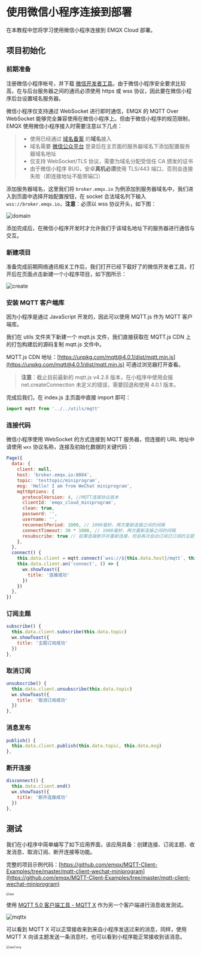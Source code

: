 # 使用微信小程序连接到部署

在本教程中您将学习使用微信小程序连接到 EMQX Cloud 部署。

## 项目初始化

### 前期准备

注册微信小程序帐号，并下载 [微信开发者工具](https://developers.weixin.qq.com/miniprogram/dev/devtools/download.html)。由于微信小程序安全要求比较高，在与后台服务器之间的通讯必须使用 https 或 wss 协议，因此要在微信小程序后台设置域名服务器。

微信小程序仅支持通过 WebSocket 进行即时通信，EMQX 的 MQTT Over WebSocket 能够完全兼容使用在微信小程序上。但由于微信小程序的规范限制，EMQX 使用微信小程序接入时需要注意以下几点：

> - 使用已经通过 [域名备案](https://baike.baidu.com/item/域名备案) 的**域名**接入
> - 域名需要 [微信公众平台](https://mp.weixin.qq.com/) 登录后在主页面的服务器域名下添加配置服务器域名地址
> - 仅支持 WebSocket/TLS 协议，需要为域名分配受信任 CA 颁发的证书
> - 由于微信小程序 BUG，安卓**真机必须**使用 TLS/443 端口，否则会连接失败（即连接地址不能带端口）

添加服务器域名，这里我们将 `broker.emqx.io` 为例添加到服务器域名中，我们进入到页面中选择开始配置按钮，在 socket 合法域名列下输入 `wss://broker.emqx.io`，**注意**：必须以 wss 协议开头，如下图：

![domain](./_assets/domain.png)

添加完成后，在微信小程序开发时才允许我们于该域名地址下的服务器进行通信与交互。

### 新建项目

准备完成前期网络通讯相关工作后，我们打开已经下载好了的微信开发者工具，打开后在页面点击新建一个小程序项目，如下图所示：

![create](./_assets/create.png)

### 安装 MQTT 客户端库

因为小程序是通过 JavaScript 开发的，因此可以使用 MQTT.js 作为 MQTT 客户端库。

我们在 utils 文件夹下新建一个 mqtt.js 文件，我们直接获取在 MQTT.js CDN 上的打包构建后的源码复制 mqtt.js 文件中。

MQTT.js CDN 地址：[https://unpkg.com/mqtt@4.0.1/dist/mqtt.min.js](https://unpkg.com/mqtt@4.0.1/dist/mqtt.min.js) 可通过浏览器打开查看。

> **注意**：截止目前最新的 mqtt.js v4.2.8 版本，在小程序中使用会报 net.createConnection 未定义的错误，需要回退和使用 4.0.1 版本。

完成后我们，在 index.js 主页面中直接 import 即可：

```javascript
import mqtt from '../../utils/mqtt'
```

### 连接代码

微信小程序使用 WebSocket 的方式连接到 MQTT 服务器，但连接的 URL 地址中请使用 `wxs` 协议名称，连接及初始化数据的关键代码：

```javascript
Page({
  data: {
    client: null,
    host: 'broker.emqx.io:8084',
    topic: 'testtopic/miniprogram',
    msg: 'Hello! I am from WeChat miniprogram',
    mqttOptions: {
      protocolVersion: 4, //MQTT连接协议版本
      clientId: 'emqx_cloud_miniprogram',
      clean: true,
      password: '',
      username: '',
      reconnectPeriod: 1000, // 1000毫秒，两次重新连接之间的间隔
      connectTimeout: 30 * 1000, // 1000毫秒，两次重新连接之间的间隔
      resubscribe: true // 如果连接断开并重新连接，则会再次自动订阅已订阅的主题（默认true）
    },
  },
  connect() {
    this.data.client = mqtt.connect(`wxs://${this.data.host}/mqtt`, this.data.mqttOptions)
    this.data.client.on('connect', () => {
      wx.showToast({
        title: '连接成功'
      })
    })
  },
})

```

### 订阅主题

```javascript
subscribe() {
  this.data.client.subscribe(this.data.topic)
  wx.showToast({
    title: '主题订阅成功'
  })
},
```

### 取消订阅

```javascript
unsubscribe() {
  this.data.client.unsubscribe(this.data.topic)
  wx.showToast({
    title: '取消订阅成功'
  })
},
```

### 消息发布

```javascript
publish() {
  this.data.client.publish(this.data.topic, this.data.msg)
},
```

### 断开连接

```javascript
disconnect() {
  this.data.client.end()
  wx.showToast({
    title: '断开连接成功'
  })
},
```

## 测试

我们在小程序中简单编写了如下应用界面，该应用具备：创建连接、订阅主题、收发消息、取消订阅、断开连接等功能。

完整的项目示例代码：[https://github.com/emqx/MQTT-Client-Examples/tree/master/mqtt-client-wechat-miniprogram](https://github.com/emqx/MQTT-Client-Examples/tree/master/mqtt-client-wechat-miniprogram)

<img src="./_assets/app.png" alt="app" style="zoom:50%;" />

使用 [MQTT 5.0 客户端工具 - MQTT X](https://mqttx.app/zh) 作为另一个客户端进行消息收发测试。

![mqttx](./_assets/mqttx.png)

可以看到 MQTT X 可以正常接收来到来自小程序发送过来的消息，同样，使用 MQTT X 向该主题发送一条消息时，也可以看到小程序能正常接收到该消息。

<img src="./_assets/app2.png" alt="app2.png" style="zoom:50%;" />
